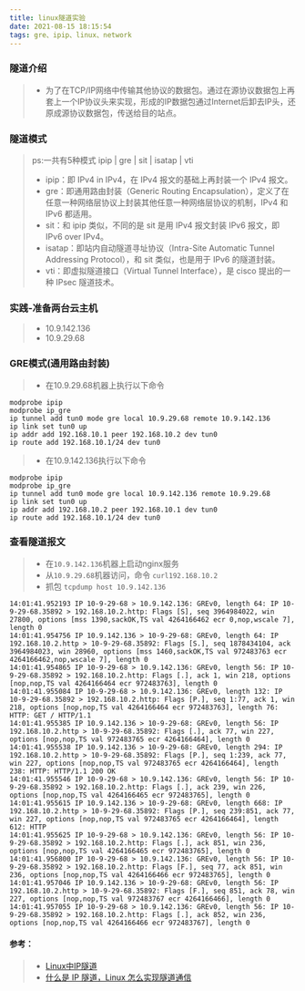 ```yaml
---
title: linux隧道实验
date: 2021-08-15 18:15:54
tags: gre、ipip、linux、network
---
```


### 隧道介绍
> - 为了在TCP/IP网络中传输其他协议的数据包。通过在源协议数据包上再套上一个IP协议头来实现，形成的IP数据包通过Internet后卸去IP头，还原成源协议数据包，传送给目的站点。

### 隧道模式
> ps:一共有5种模式 ipip | gre | sit | isatap | vti
> - ipip：即 IPv4 in IPv4，在 IPv4 报文的基础上再封装一个 IPv4 报文。
> - gre：即通用路由封装（Generic Routing Encapsulation），定义了在任意一种网络层协议上封装其他任意一种网络层协议的机制，IPv4 和 IPv6 都适用。
> - sit：和 ipip 类似，不同的是 sit 是用 IPv4 报文封装 IPv6 报文，即 IPv6 over IPv4。
> - isatap：即站内自动隧道寻址协议（Intra-Site Automatic Tunnel Addressing Protocol），和 sit 类似，也是用于 IPv6 的隧道封装。
> - vti：即虚拟隧道接口（Virtual Tunnel Interface），是 cisco 提出的一种 IPsec 隧道技术。

### 实践-准备两台云主机
> - 10.9.142.136
> - 10.9.29.68

### GRE模式(通用路由封装)
> - 在10.9.29.68机器上执行以下命令
```
modprobe ipip
modprobe ip_gre
ip tunnel add tun0 mode gre local 10.9.29.68 remote 10.9.142.136 
ip link set tun0 up
ip addr add 192.168.10.1 peer 192.168.10.2 dev tun0
ip route add 192.168.10.1/24 dev tun0
```

> - 在10.9.142.136执行以下命令
```
modprobe ipip
modprobe ip_gre
ip tunnel add tun0 mode gre local 10.9.142.136 remote 10.9.29.68 
ip link set tun0 up
ip addr add 192.168.10.2 peer 192.168.10.1 dev tun0
ip route add 192.168.10.1/24 dev tun0
```

### 查看隧道报文
> - 在`10.9.142.136`机器上启动nginx服务
> - 从`10.9.29.68`机器访问，命令 `curl192.168.10.2`
> - 抓包 `tcpdump host 10.9.142.136`

```
14:01:41.952193 IP 10-9-29-68 > 10.9.142.136: GREv0, length 64: IP 10-9-29-68.35892 > 192.168.10.2.http: Flags [S], seq 3964984022, win 27800, options [mss 1390,sackOK,TS val 4264166462 ecr 0,nop,wscale 7], length 0
14:01:41.954756 IP 10.9.142.136 > 10-9-29-68: GREv0, length 64: IP 192.168.10.2.http > 10-9-29-68.35892: Flags [S.], seq 1878434104, ack 3964984023, win 28960, options [mss 1460,sackOK,TS val 972483763 ecr 4264166462,nop,wscale 7], length 0
14:01:41.954865 IP 10-9-29-68 > 10.9.142.136: GREv0, length 56: IP 10-9-29-68.35892 > 192.168.10.2.http: Flags [.], ack 1, win 218, options [nop,nop,TS val 4264166464 ecr 972483763], length 0
14:01:41.955084 IP 10-9-29-68 > 10.9.142.136: GREv0, length 132: IP 10-9-29-68.35892 > 192.168.10.2.http: Flags [P.], seq 1:77, ack 1, win 218, options [nop,nop,TS val 4264166464 ecr 972483763], length 76: HTTP: GET / HTTP/1.1
14:01:41.955385 IP 10.9.142.136 > 10-9-29-68: GREv0, length 56: IP 192.168.10.2.http > 10-9-29-68.35892: Flags [.], ack 77, win 227, options [nop,nop,TS val 972483765 ecr 4264166464], length 0
14:01:41.955538 IP 10.9.142.136 > 10-9-29-68: GREv0, length 294: IP 192.168.10.2.http > 10-9-29-68.35892: Flags [P.], seq 1:239, ack 77, win 227, options [nop,nop,TS val 972483765 ecr 4264166464], length 238: HTTP: HTTP/1.1 200 OK
14:01:41.955546 IP 10-9-29-68 > 10.9.142.136: GREv0, length 56: IP 10-9-29-68.35892 > 192.168.10.2.http: Flags [.], ack 239, win 226, options [nop,nop,TS val 4264166465 ecr 972483765], length 0
14:01:41.955615 IP 10.9.142.136 > 10-9-29-68: GREv0, length 668: IP 192.168.10.2.http > 10-9-29-68.35892: Flags [P.], seq 239:851, ack 77, win 227, options [nop,nop,TS val 972483765 ecr 4264166464], length 612: HTTP
14:01:41.955625 IP 10-9-29-68 > 10.9.142.136: GREv0, length 56: IP 10-9-29-68.35892 > 192.168.10.2.http: Flags [.], ack 851, win 236, options [nop,nop,TS val 4264166465 ecr 972483765], length 0
14:01:41.956800 IP 10-9-29-68 > 10.9.142.136: GREv0, length 56: IP 10-9-29-68.35892 > 192.168.10.2.http: Flags [F.], seq 77, ack 851, win 236, options [nop,nop,TS val 4264166466 ecr 972483765], length 0
14:01:41.957046 IP 10.9.142.136 > 10-9-29-68: GREv0, length 56: IP 192.168.10.2.http > 10-9-29-68.35892: Flags [F.], seq 851, ack 78, win 227, options [nop,nop,TS val 972483767 ecr 4264166466], length 0
14:01:41.957055 IP 10-9-29-68 > 10.9.142.136: GREv0, length 56: IP 10-9-29-68.35892 > 192.168.10.2.http: Flags [.], ack 852, win 236, options [nop,nop,TS val 4264166466 ecr 972483767], length 0
```


#### 参考：
> - [Linux中IP隧道](https://sites.google.com/site/emmoblin/linux-network-1/linux-zhongip-sui-dao)
> - [什么是 IP 隧道，Linux 怎么实现隧道通信](https://cloud.tencent.com/developer/article/1432489)
